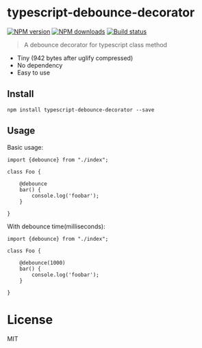 # typescript-debounce-decorator
[![NPM version][npm-image]][npm-url]
[![NPM downloads][downloads-image]][downloads-url]
[![Build status][travis-image]][travis-url]

> A debounce decorator for typescript class method

* Tiny (942 bytes after uglify compressed)
* No dependency
* Easy to use

## Install
```
npm install typescript-debounce-decorator --save
```

## Usage

Basic usage:
```
import {debounce} from "./index";

class Foo {

	@debounce
	bar() {
		console.log('foobar');
	}

}
```

With debounce time(milliseconds):
```
import {debounce} from "./index";

class Foo {

	@debounce(1000)
	bar() {
		console.log('foobar');
	}

}
```

# License
MIT

[npm-image]: https://img.shields.io/npm/v/typescript-debounce-decorator.svg?style=flat
[npm-url]: https://npmjs.org/package/typescript-debounce-decorator
[downloads-image]: https://img.shields.io/npm/dm/typescript-debounce-decorator.svg?style=flat
[downloads-url]: https://npmjs.org/package/typescript-debounce-decorator
[travis-image]: https://img.shields.io/travis/duxiaofeng-github/typescript-debounce-decorator.svg?style=flat
[travis-url]: https://travis-ci.org/duxiaofeng-github/typescript-debounce-decorator